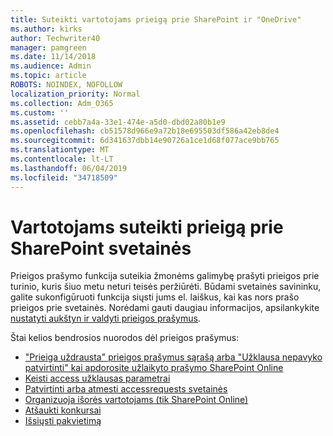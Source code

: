 ```yaml
---
title: Suteikti vartotojams prieigą prie SharePoint ir "OneDrive"
ms.author: kirks
author: Techwriter40
manager: pamgreen
ms.date: 11/14/2018
ms.audience: Admin
ms.topic: article
ROBOTS: NOINDEX, NOFOLLOW
localization_priority: Normal
ms.collection: Adm_O365
ms.custom: ''
ms.assetid: cebb7a4a-33e1-474e-a5d0-dbd02a80b1e9
ms.openlocfilehash: cb51578d966e9a72b18e695503df586a42eb8de4
ms.sourcegitcommit: 6d341637dbb14e90726a1ce1d68f077ace9bb765
ms.translationtype: MT
ms.contentlocale: lt-LT
ms.lasthandoff: 06/04/2019
ms.locfileid: "34718509"
---
```

# <a name="give-users-access-to-sharepoint-site"></a>Vartotojams suteikti prieigą prie SharePoint svetainės

<p>Prieigos prašymo funkcija suteikia žmonėms galimybę prašyti prieigos prie turinio, kuris šiuo metu neturi teisės peržiūrėti. Būdami svetainės savininku, galite sukonfigūruoti funkcija siųsti jums el. laiškus, kai kas nors prašo prieigos prie svetainės. Norėdami gauti daugiau informacijos, apsilankykite <a href="https://support.office.com/en-us/article/set-up-and-manage-access-requests-94b26e0b-2822-49d4-929a-8455698654b3">nustatyti aukštyn ir valdyti prieigos prašymus</a>.</p>  <p>Štai kelios bendrosios nuorodos dėl prieigos prašymus:</p>  <ul>  <li><a href="https://support.office.com/en-us/article/-Access-Denied-to-Access-Requests-list-or-Request-approval-failed-when-you-process-a-pending-request-in-SharePoint-Online-3ec71fe1-9111-4a4c-84a5-bdfe05c2e558">"Prieiga uždrausta" prieigos prašymus sąrašą arba "Užklausa nepavyko patvirtinti" kai apdorosite užlaikyto prašymo SharePoint Online</a></li>  <li><a href="https://support.office.com/en-us/article/set-up-and-manage-access-requests-94b26e0b-2822-49d4-929a-8455698654b3#bk_enableallow">Keisti access užklausas parametrai</a></li>  <li><a href="https://support.office.com/en-us/article/set-up-and-manage-access-requests-94b26e0b-2822-49d4-929a-8455698654b3#__toc374462557">Patvirtinti arba atmesti accessrequests svetainės</a></li>  <li><a href="https://support.office.com/en-us/article/set-up-and-manage-access-requests-94b26e0b-2822-49d4-929a-8455698654b3#__toc374462558">Organizuoja išorės vartotojams (tik SharePoint Online)</a></li>  <li><a href="https://support.office.com/en-us/article/set-up-and-manage-access-requests-94b26e0b-2822-49d4-929a-8455698654b3#__toc334189260">Atšaukti konkursai</a></li>  <li><a href="https://support.office.com/en-us/article/set-up-and-manage-access-requests-94b26e0b-2822-49d4-929a-8455698654b3#__toc374462560">Išsiųsti pakvietimą</a></li>  </ul>



